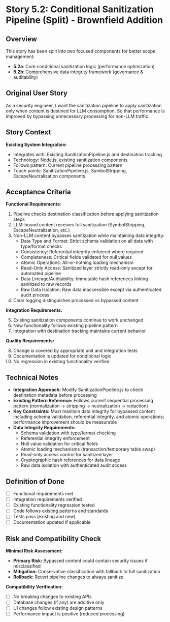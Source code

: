 # Story 5.2: Conditional Sanitization Pipeline (Split) - Brownfield Addition

## Overview

This story has been split into two focused components for better scope management:

- **5.2a**: Core conditional sanitization logic (performance optimization)
- **5.2b**: Comprehensive data integrity framework (governance & auditability)

## Original User Story

As a security engineer,
I want the sanitization pipeline to apply sanitization only when content is destined for LLM consumption,
So that performance is improved by bypassing unnecessary processing for non-LLM traffic.

## Story Context

**Existing System Integration:**

- Integrates with: Existing SanitizationPipeline.js and destination tracking
- Technology: Node.js, existing sanitization components
- Follows pattern: Current pipeline processing pattern
- Touch points: SanitizationPipeline.js, SymbolStripping, EscapeNeutralization components

## Acceptance Criteria

**Functional Requirements:**

1. Pipeline checks destination classification before applying sanitization steps
2. LLM-bound content receives full sanitization (SymbolStripping, EscapeNeutralization, etc.)
3. Non-LLM content bypasses sanitization while maintaining data integrity:
   - Data Type and Format: Strict schema validation on all data with type/format checks
   - Consistency: Referential integrity enforced where required
   - Completeness: Critical fields validated for null values
   - Atomic Operations: All-or-nothing loading mechanism
   - Read-Only Access: Sanitized layer strictly read-only except for automated pipeline
   - Data Lineage/Auditability: Immutable hash references linking sanitized to raw records
   - Raw Data Isolation: Raw data inaccessible except via authenticated audit process
4. Clear logging distinguishes processed vs bypassed content

**Integration Requirements:**

5. Existing sanitization components continue to work unchanged
6. New functionality follows existing pipeline pattern
7. Integration with destination tracking maintains current behavior

**Quality Requirements:**

8. Change is covered by appropriate unit and integration tests
9. Documentation is updated for conditional logic
10. No regression in existing functionality verified

## Technical Notes

- **Integration Approach:** Modify SanitizationPipeline.js to check destination metadata before processing
- **Existing Pattern Reference:** Follows current sequential processing pattern (normalization → stripping → neutralization → redaction)
- **Key Constraints:** Must maintain data integrity for bypassed content including schema validation, referential integrity, and atomic operations; performance improvement should be measurable
- **Data Integrity Requirements:**
  - Schema validation with type/format checking
  - Referential integrity enforcement
  - Null value validation for critical fields
  - Atomic loading mechanisms (transaction/temporary table swap)
  - Read-only access control for sanitized layer
  - Cryptographic hash references for data lineage
  - Raw data isolation with authenticated audit access

## Definition of Done

- [ ] Functional requirements met
- [ ] Integration requirements verified
- [ ] Existing functionality regression tested
- [ ] Code follows existing patterns and standards
- [ ] Tests pass (existing and new)
- [ ] Documentation updated if applicable

## Risk and Compatibility Check

**Minimal Risk Assessment:**

- **Primary Risk:** Bypassed content could contain security issues if misclassified
- **Mitigation:** Conservative classification with fallback to full sanitization
- **Rollback:** Revert pipeline changes to always sanitize

**Compatibility Verification:**

- [ ] No breaking changes to existing APIs
- [ ] Database changes (if any) are additive only
- [ ] UI changes follow existing design patterns
- [ ] Performance impact is positive (reduced processing)
